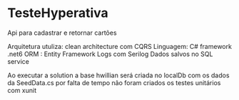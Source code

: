 # TesteHyperativa
Api para cadastrar e retornar cartões

Arquitetura utuliza: clean architecture com CQRS
Linguagem: C# framework .net6
ORM : Entity Framework
Logs com Serilog
Dados salvos no SQL service

Ao executar a solution a base hwillian será criada no localDb com os dados da SeedData.cs
por falta de tempo não foram criados os testes unitários com xunit

